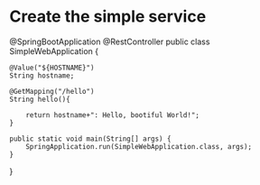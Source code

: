 # Create the simple service

@SpringBootApplication
@RestController
public class SimpleWebApplication {

	@Value("${HOSTNAME}")
	String hostname;

	@GetMapping("/hello")
	String hello(){

		return hostname+": Hello, bootiful World!";
	}

	public static void main(String[] args) {
		SpringApplication.run(SimpleWebApplication.class, args);
	}
}
